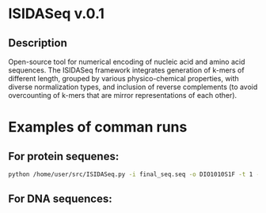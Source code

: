 # ISIDASeq v.0.1

## Description
Open-source tool for numerical encoding of nucleic acid and amino acid sequences. The ISIDASeq framework integrates generation of k-mers of different length, grouped by various physico-chemical properties, with diverse normalization types, and inclusion of reverse complements (to avoid overcounting of k-mers that are mirror representations of each other).

# Examples of comman runs  
## For protein sequenes:
```bash
python /home/user/src/ISIDASeq.py -i final_seq.seq -o DIO1010S1F -t 1 -l 10 -u 10 -s 1 -p 1 -bs 300

```

## For DNA sequences:
